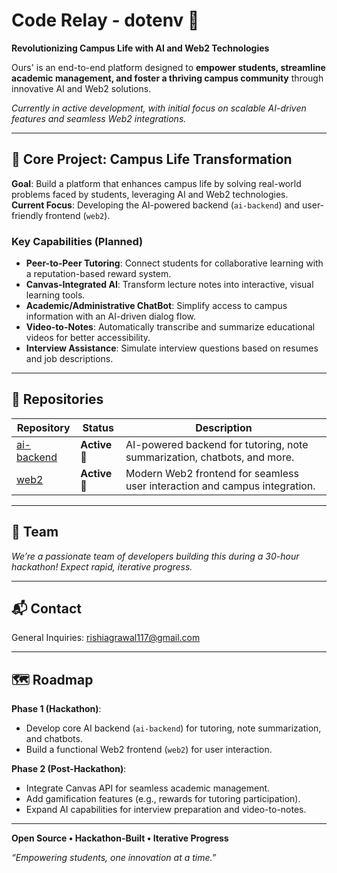 # Code Relay - dotenv 🚀  

**Revolutionizing Campus Life with AI and Web2 Technologies**  

Ours' is an end-to-end platform designed to **empower students, streamline academic management, and foster a thriving campus community** through innovative AI and Web2 solutions.  

*Currently in active development, with initial focus on scalable AI-driven features and seamless Web2 integrations.*  

---

## 🎯 Core Project: Campus Life Transformation  

**Goal**: Build a platform that enhances campus life by solving real-world problems faced by students, leveraging AI and Web2 technologies.  
**Current Focus**: Developing the AI-powered backend (`ai-backend`) and user-friendly frontend (`web2`).  

### Key Capabilities (Planned)  
- **Peer-to-Peer Tutoring**: Connect students for collaborative learning with a reputation-based reward system.  
- **Canvas-Integrated AI**: Transform lecture notes into interactive, visual learning tools.  
- **Academic/Administrative ChatBot**: Simplify access to campus information with an AI-driven dialog flow.  
- **Video-to-Notes**: Automatically transcribe and summarize educational videos for better accessibility.  
- **Interview Assistance**: Simulate interview questions based on resumes and job descriptions.  

---

## 📂 Repositories  

| Repository                | Status       | Description                                                                 |
|---------------------------|--------------|-----------------------------------------------------------------------------|
| [ai-backend](https://github.com/CampusInnovate/ai-backend) | **Active** 🚧 | AI-powered backend for tutoring, note summarization, chatbots, and more.   |
| [web2](https://github.com/CampusInnovate/web2)             | **Active** 🚧 | Modern Web2 frontend for seamless user interaction and campus integration.  |

---

## 👥 Team  

*We’re a passionate team of developers building this during a 30-hour hackathon! Expect rapid, iterative progress.*  

---

## 📬 Contact  
General Inquiries: rishiagrawal117@gmail.com

---

## 🗺️ Roadmap  
**Phase 1 (Hackathon)**:  
- Develop core AI backend (`ai-backend`) for tutoring, note summarization, and chatbots.  
- Build a functional Web2 frontend (`web2`) for user interaction.  

**Phase 2 (Post-Hackathon)**:  
- Integrate Canvas API for seamless academic management.  
- Add gamification features (e.g., rewards for tutoring participation).  
- Expand AI capabilities for interview preparation and video-to-notes.  

---

**Open Source • Hackathon-Built • Iterative Progress**  

_“Empowering students, one innovation at a time.”_  
